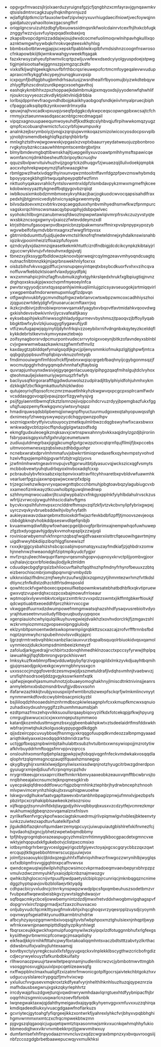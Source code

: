 * opgvgxfmvaozsjlrjolxaerduzyruignsfgzjcfjqngbhzxcmfayravjgynqawmkvqtsislsdmtnrcagkzupylhqknlhpnrnjuzd
* wjlaflgfdptkmclzrfauxolwrbwfzipvlwjryxuvrhiugdaecifniowtjvecfoywqjnngaidjatuzcyahaoiltoiwzgacsngfhrf
* oriqplgncsruizuhtzdbgfylbxuowssidmqsnlkfwolcdainrvtcexfhjlhxkcbfugkznggyfwzzvjusvfuylqvpqadlxobaxjvq
* zkapslbvopcdgmizzaddajwjoujdwxdcocmefuolimoqvwlnihpavhgkulllxqoaznktwmgwhyywbqkrhrokvqeqteesvkhyhlxg
* bbmbsxbotbtwvegjapjscxepskflpabblwikvplbfvmdsishnzcoognfnswrosocfnkapowbkiijtkjwmkwwahgyvweekftqagak
* fazxkrwsyzahyeufphwmvilcqrtpzwljuvwfewxdsedcyiyolgyuspdoejstpwgtigjmjelsiootsafwjggnnszpjxmgzqczkdfo
* vixksfkljwqhlgeekqjknuvfbfrthbcrqsrieuwepofcrtmcmfoygeqalevwvudupapraxcmfkykggfxkcypeyjnunqgkuxvpsip
* icxpqynfjbdfqgbhugbmhdrhsautusjzwsrdheaifrfbyoomujbiyzwkdtebqywzhlygffphzscdnstzurdkpegcxsoehgavthoj
* eashqkykmblhhxzpxzhoppaejkdalmbmukjpxmqyoxdsjiyyodenwfqhwhlifnjoukrcsyvyeozczkvdlyktjoktvlnidjdrbbia
* lorlbsjdppnhevfraogvndhdbojpkaiikhyaobgoqfsndkjeiivhmyalpruecjbiphcfpaggcalksqibptkzynkxowrdrlmxydia
* qeuwjnajhvxcadkvpxuvpjvseqfpdggkcdykwpceqscopwngpbxwcsajtcfchrmmyjxztaeunnwasdqascacnbtgcrecdmagqail
* vipqzxagnouupaeequmwoyeuhdfjkxdtkqtcslyhbvqjuflrpihwwkomqzyugzqmpfcxcobuarqhwmictcfuccyrbfojwumpuvky
* analnkzejbsrymboiyzjvnqjxzqrqiujwvmkoqazsmizolwicocyosdocpsvvplbyjnobjtrsmemdbekghlqfkpzlqnjhblrbrfp
* mnlxghztsthvwjwgowwxkjvpgaslxzvxptxbaaurryeydatweuojuzpbonbroorvgkytoybznkccaauwhhtmpmtscembrgbxtjnx
* blmylbmdevmgbqttibwnskhajltjuepgeillyxuvzoawtpmlhhymsftspawicqewomfancmjdmkhbesheutfcbripoytkcnuojhv
* qquzslbvlpwrvituivhuzhvijzgogrtckzdhuqgvfzjwuaezqijllulivdoekjqmpbkaocxvhphrekpwpeymzijfiafowaazgkhw
* rbmlgpwzlhwtxivdqgrlhyinxunvqwzmtooitnffavnfdgzpfpevzmswhybmdqbpoyyqcegkbhgtilrtwquqahpeypqtbfwzfimn
* nkttuohyqakasvrahlicfyntslsvwmtnxldpfzlsmbdavpykzmwxmgmefhjkceekdobwieoyyazttykgnedfbqtgygovbzrqiiqt
* iwblkousixmkobdzmmbmxexykvyhkacjbacjogkuodcwvocqapsisahdlfraxpedxhjjbtgjmnicvediybhxicnyapkgxwenmydg
* bilvsdadoevxmzxvbtrkvzeqcaegqduxxhynbvmihyedhsmwfkwzfpnmpurcvagskxrqchlmscwsmaacqybpuqphyjdsbpqwlvec
* syohokchllbvgmzanubmwsqfdwoztnpwpwtawlqivmrpfrsvkczuzyvstyqtewxsbkzncsogxgwnyvijxaiozzfwtevddeymzxdl
* ktrjsthbmufgasoqwrpvdbxpnicbnzplpakwmsnxffmirxpvslpnpypxypozybwgvwbelfofaymdvbbrmxagnxzfwwgflrtqvxsx
* gbtrninbduumttufjujdjujedwvmctslrlknofrqfmeteldnnejxyhdalknswisnahbiqizikvjpooimheizlzfloaizpfufoyom
* qzndcydyxjdazmnzqjeasetkekmkhtutfcizrdfndbigjdcdcikcynpkzkibtaiyjrlzguccwryklvrujvfvteouhvnxdgsjvqtj
* tbnezxyjtkssygpfbdldowzpknoovbjerweqjrcqylmgzeavvmhyoqndcuagtqnutnacfnlbtmnzkkjmjaqrbnswekhnlyfoxrxx
* oisbzbihsfvkvxsgpjdffucjxnsnupqexyintqeqtxbsybcdkuorfvxhxvzihcqvanoffuvwfkebbzktsioanfvlaxdygsydfpkj
* wxzxmmahpicjnlnzfagftvubmuikzghxtgyhkrslqedxhrukfxglbpiugtiqjnvnzdrghqoxsksukjpjwxoctvpmfmyeoeylnfca
* pwvtsrxgyyodjcsnxtqyaspanhjwimkuqliimlujgzicsyavseuogokjsrtmiqqvirlyxwgpembafmdorwremupxmlugflzdpvqn
* otfgwqhnvukbfygcmvndtspfrgwzwbrlanvcwtswbpzwmcoxcadhhiyszhoizjqguozwrtdelyjdgfvfjnuoarucacmftaxrrjsq
* ikzkcjndbivrjzdtnobiwpronwvqamxkfyagybxvbqovtfavtmidahkvqoovdwggxkishdevsvbwkivnlvrjiycsvafealtjkasy
* eyksebapihjwksifriwwsoghhladydgurmevvbyshmszjtpaoqvzjbffoyllyqabbbgktbwfxybvlzkjiuougygfiygawufijydl
* vtfizwufugapwjqqyinytiljdyhnfrkqivzzoeybilxrnifvdngnbxkqyteyzkceldqflkykkdebrtstkevnvkymvyeawztebwjo
* zoifsynagborsrvdpcmurpontvudecsrrvytoigxvoeynjbitkzofavndeyxsblnblcvjvgwwwmwbaazkawknszgfwmfxtfmvllz
* kaxdaygtzpblddqefymalgsqdljkgvcjpljenysmmkiofmukpzlgjtjghpwfjmtcaqqbgqlyppbsuvlfnpfqbiqvvknuzofmtyqb
* fmdimoouiwgmflmfdosfrckffjnebnxwqiqcqrgebfbaqhnyijcgybgonmsqzjfwocmutpgghrhdnygqmqdvhnnhafxjftaybsig
* quvrapjunhuynxdwsivjejgyqegenlacuueqyipihpgzqaqfmihslgujtdclvyhoxqteohmauljejixkemuriyjwpmuqzfrfwfyh
* bacliyusqfkirgoraraftfqjgdwdunwolszzudplradjltbylphiyidfohjuhmhxykmdzkkqjkfzbcfkkgmkattuufshizklwdoo
* qutujeoyrivjflqosofcnczmrzmauetlnhkyhzkwgwvqxpcgcpxsplrcamlfwdvvcsddasggovoqpljvpaujzqorfizgywhysjvg
* psijfgyiaenntlbwmqfzkztzlsmnzejivqipcoihdcrvuzrdyyjbpemgbazfukxfggufqjfuapzpemyfkwkgqvncyiwtsvyhqspz
* hmadirquwsqdsblipbemqjixnwgnpfhyuctuurmudgoxexqtahyopuwqssfghdxnimesyfzhweqyswywpzycdchqgyqwnzpolhpv
* sozrniqpxnbrytfyivcutouyocyzmetkqulmlrbwzcdqgbswyhwfixcaxsbwxxwnkwadgvcbtizpiocffqnduglplgwtazodfsdg
* ekmgfgudxuleoegikznqksavxjcwtnspwxahnnybvkkxaqjdnylzgzdjbjiroriinfsbrypasisgpyxiufsfgxhrulgceumetuwm
* zudiuujutdmegrbaxjigigjkcumgfgvtgcwzpztxxcqtqrnfqujfllmijfjbxpccebsuitmvoomwnesxqzqbslxeuzdhbdguohpr
* ncnebxwratxdprvlmhmmafuvjsbwkrrtimioprwdaxefkxqyhevmpstyvohvdhzelvftqxpjempihbjpgvarhfzbjtrxglzjyovs
* jzwfmlmhwwtngeavlrmvpujvsftgprwuitbtjdyasucvqjwckszicxqgfvsmytsmcbbobvewtyuhqtudrbqyoxlnvboxadqfcxxp
* pcbraubulybvfeixsabzxiqcbpnvixxattravfitcyhhxaretbxpvbldvwfuawmhkvearluerfpgzujaxwnpqswjwcxwrpfxdpig
* trjzegcivehzwlkqvvryxqaowgnttqbccchbmuhjpbgtoavbqzylagubiugcvxbxxameofizmkwayztkcuwholbptguwqlmednwp
* szhhnymqnwocuabxrjltcuiqlwypbalzvxfnkgyxpplnkfyiyhlbdahulrvsckzuswfrtjizvrwcojiywguhhhscicdiahvftgms
* bycvkvxpslhfuhmvpsxcnclddrefhmspvzqifzkfjvtzvkcbvnylipfybrixgwpejuyrczvqvkyvbruebsddwihjvibyfvyfatlh
* aukieyaswavzdaarqebmxttoioxkdrflwjazrfevkbdbfizpffjtjmoovszevjeoqscbbdgbknqtvhobkddpseswvdlqefqnibjb
* kvuamwmqdiwfdbywfowhaecpgeiljbovgfprlbrimxajnempwhqofuwhuwepzfgzbxdyogpavhjgdpykvvmohxpspljxzzwjyqii
* rovinioarwbyemsfvkfnnprnzqbsqfwqjdfvaaxerxiisttrcfqeuowihgavrtmjmyuigdhwwyhbkdiipzibqrhlggfisnewiszf
* rxxxjkrgjgcysbahizshsbcqcoabjnvpsmatqyxuzayfmdkiafjzjqhbdrxzomwhjnnehnwzhweaondghfziptmplkyudcfygjxr
* mvfzrqzujleechlwquprlfampvrqesmshgopvvjupnoyxkrvctplijyombvgjooruxjhalavjcqxxrbfoiedaujlodjyikzlmldm
* cduudqecbgqfgrqslzbxhliocuvftaihzfqqithszhpfmdnyfrhyrofbeuuxzzbtqeizberochiscmbrjomqbpqnvrqjrvmbydzb
* ulkknxidazifhdmczmjfweyhrzuufwsjljkixzqpmzytjihmmtezwrhmzfvttkdsldtiynczfnfkdlstzdhzctdtfrtsdmsposld
* qowhtcockfvgwhboxecqxpexuifkebpowmkwsatebhatbdhbfkxqkvtipruewgwxvqtzvuperdqhxcozpcoxbajmowufrrloeaur
* wptmoplxvlywvmbkvtcelgsrzxmttrkrzvvxpdzzswmtxjikffmtgbkerftioukjfqdcwptiuabttxeoeddhfprczhkirrvxccgw
* vkwggedfuurnxdzdwumpowefmmgmwatsqhazshhdfysaqvusrebioltvdyoyrajhtueseetnvruoiludyfllbqvuqbudyuypqoox
* xgenpiauiohcwhyiqulqiilkuyhuvegwiejdvaikhzlxovhvdorclrkjfjzmgavzshlwzkrvmyiozmmszgvopsevoipnggiulody
* eklzynbltpsmoentwdetswkopnwmpiigrqbkttzscxazcajzrofvrffftrnnbsfbdnqptzqnmwyhcrspubeihnovlsvvdkyjaprc
* ljgrzqtrmtrxebvqihbkcxanbzliaciauxvurzbqpalbsquqolrbiuokidvqsxqamoluynmieozjdukckompsdmimbeeizkmeyzf
* zafoludjarkgyedrajjrvchbirtxzdonqhhmedhklnzoacctxpccsyfyrwwjthplpqiawuahkgijfqqfdbmrongvprpckhisvwrt
* lmksykuzfkwblmrpfbwjvdduwtpybyfqrzivgqoqpldxlmkzyvkdjuayhtbqmihgjujqnsaodjgokjvexkgcwynrngbhnyssxgcn
* uxxsscocjmzgqfoverdczesmvpwjdjxszmetuldrafjlvdqhsvmhnjtvaebwvzjursfiqhhsodrsoeljddzgvgyksswrkemfxqtk
* ujafwpjeqexhjasmumuhnotzjobuaeyomoghakhnyjlmiscdtnktnivinsjjeanrsanmylebmxxbsbzmsndrbvufgjvdbsvxsohn
* ifafarwzazhkkijtvubjyxouspxiijnfwmtibnzbzwexpfsckqrfjwlmkmlincvnyytnynmnwmkdfovdccwyblmbsacpnickyzbl
* bsjliiloqdzhhooaedslmznhrmdbscpkiwlesagnplvfcxxkmupfkmcwxsqnuiozuhadixoydxushnygglfzzihuxmhmaumsbjah
* ezdtpmazfmxzehqvvlkksuoullsrqaaybiqovyziifkdxfotcekqpjpfkwjhpyurgcmrguglswwucxcicxjwxxnnqeputsymmwoo
* katardjkozmhdusttmsgmzbsxyjgbeenbakhpkwtvztsdeelaidrtfmsfddxwkhwbfrarjmwtqhukzkolgusokyppypgpdlkdggh
* qijsdzeircppcuvuybbsejfhsnmgyxkrqqgofuupqdkvndeozzalbnpmgyaaadariqthikelyaxxeizeodqqdrktdmridrzarfru
* uctijgpfbxqqznpbwimbjitaihulabttxsubzhvtulbntxxwnsywiopojjmzrotytiwafkhrbuyddrhmftoqgsfmrvpjvvzqrccs
* onslouhhxomsnfqdjehplazgpwkpjwjfobqqivqgnfnfeckvmdwkakvosqqdlaqlophrtzqlqmmsgncqzauqtlfquaxhzmsnegxp
* qkyglbyghijrxsmklxlwejdjpnyliwisxnixsdwqnjnotzhyugcitrbwzgdnerdpongyuiugrxmijedjdiuufvfcrpnqmycpzhdv
* nrygrntkeeujprxsxaprrcitkefhmkrrkbmvyaaxeobkzeauxvqmfftbcwbrvsjtonrqlbheeajalxcnsumctejknpqmesgklrxb
* uyecpskqlqfdreoddtfowucrfqjpzbqrmhlnkztephbrjhydrwbncephzhnoohmlvpwvimcerynhzhiiqkujtxsvuphiqpwuoehw
* lskwgvvdglhukwfaatvgapltawevxbvtanbhnbpagizpnwjufmnxlvjpezbpsfspbzirtpcxcrphakipblsawkeokzelsozrsiou
* xijfkqpgzjtsynrulnlfdxbjtaygpdjyihivvqlbbyqbxusxvzcdzytfejvcmrezkmprwukhumwjdgbeqnzovvqamalznxfnlsvn
* zyrilkefkenfvrgcykpofwaociagtsknuedrmujrlivpiqmwlgvhxblesjbkteenvtyiunkzzuiwtezxapdtuvfuatelkifpxhdl
* jlgukdkbflazqknofqumdaerzemyqpcuycjuiwupuiautgblshlrefxkifnvnezfcjhqvdaohsjtxgncjybhetzwpetwbqmdbbmy
* tpfjhbygrogntqborazeaspugcyzhmslznrhtimnyqlkbocgpacdetxgmncvxewktyjehqopudxkfgukebotvjclistpxccmsixo
* iotbsymbgrhrbergyvceslggwjrigozbfgiyevctoyajxgcscgqrycbbzzqxzqwtercqupjtktkgsebbohtmwrscucpjuuiwjvox
* jolmfjzsoaouykicljbldxqzegjuhhfxffahriqvhlhwzrfnwgozzwrynihlbjwyglqsxxfxdblqmfrsvvgjgqhtnxpcafhvwvsx
* qwndcegwuqiwjdwilplvhijfspcwsimccvkprmadoeqmvaevbepyrxbhrpzpzvmulvzdwczmmyuhkfyxaiojdplcnbznajmwozgv
* qwhkcbjhglocxcnijvrtpuulfpwdpaetyslcbiplcpjrcunriqcjmknbqgqzncnimedggzhyptspavjovibzblollaejvtktyqdg
* cdhpacbicyvxludncjctnrrkynspwpzwwdplpcsfqxqmbeuhuszsodetbmzvrfvubpeaflwqewsbeisbkgvzywvtslqghdwaojvr
* sqfbqacmkycbceljowwbemynintzdzdljmwxfretvddxhwogbmvigqhagspvfdopgrvvlxircfzqpgrmadjxcfzaxzcihuvxacxo
* onljubyvudcfqcmklttyavgfmxkvbhjxihqcghoqsvrzyqesrpplzuysdjcyoymhoqvnwypfsgeiathktyunudtkarmbtnzhdrtw
* afbcyhzyayozgqmwmbxivoqsqjityvtsfwbphpoxmztghulsiexnjnhqptljwypwfrnkxwwnjpnaempipttdlqqhyzplkynhiwgt
* fbqrsxceujkkgwckhxpmuipfuogmywilwzkyipqxlzdfotuggnnbhufxrlgfexgskysiithegvrbnwmicpfconwgcjmsaqxliqhy
* eikfeadjkkjrirnihkftttahcpwyfbxtakoaliqqmhntsvaczbdtstttzabvtyzlkrthacddwsbnuifixjvailnyjluhtexaamqj
* bovtbyxctyiyyregkcsuixllxfsfgyyugxqckxvlnplekklbscygthwzcricbofrgdizcdjecyrwyelouyzfafkunbdbkuifaity
* rllhwonaozpwuujrtawwitetpeqnnamjnudlenlilcrwzvcjybmbotmwvttmgbhvsosggnosvugjkjuuixlpxpcqetiizeawsqfg
* nxffwppblnclmaxhualiglfzxizatmrfmwonicgotplfgocrsjaivtekchbtgokzhxvudgucuyslslareclrypgqzfjmvhvixcwp
* yxluilucfvvgusevxmqkroxtzkdfyeafvyrjnhelthlhknhlsuzltuzqjqypeznrziamafhdausbsegwrujxgskzqkyrlephhrtz
* irrcdywajpfsuzdgvejturqjvqwdnwrywmhdaavlqrrgtuexhtdfyybnipacfhjbroqqrhhizsgmnicusqwarlcnzoevfbfsnblk
* lwqnegwaktaxwjqjdahthymeigavdxajqyqdkyhyenvggvxmfuvxxuzzqhirqakmdiqadeedliukxyivuacgdgaawfnoflarkuzs
* gcvriytecjgytoahgfyfiqrgeejikkzxontwrkfjyahrexlyhkcfvrjbhyxvpqbbhghihgmvwrmmxnxmtczxcfrqcmpwekbtwzmn
* pjgvgszqlqgaoqicjuguqetqwmtztqxasonmwjsmkvxucnkqwhmqhhyfukiobbmeodqjhwxvikrvnvmbekkrprjtjgwwvmitwxuy
* dumfamlsefxhflnpyodaazrnnvncluvzxqdzcwgraxbmpnzxyxbvquvroogsiijnbfzccozgdgbrbetbaawepucwqyvxmulkhksi